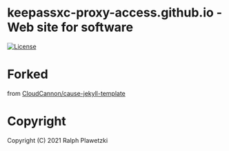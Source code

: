 # keepassxc-proxy-access.github.io - Web site for software
[![License](https://img.shields.io/github/license/purejava/keepassxc-proxy-access.github.io.svg)](https://github.com/purejava/keepassxc-proxy-access.github.io/blob/master/LICENSE)

# Forked
from [CloudCannon/cause-jekyll-template](https://github.com/CloudCannon/cause-jekyll-template)

# Copyright
Copyright (C) 2021 Ralph Plawetzki